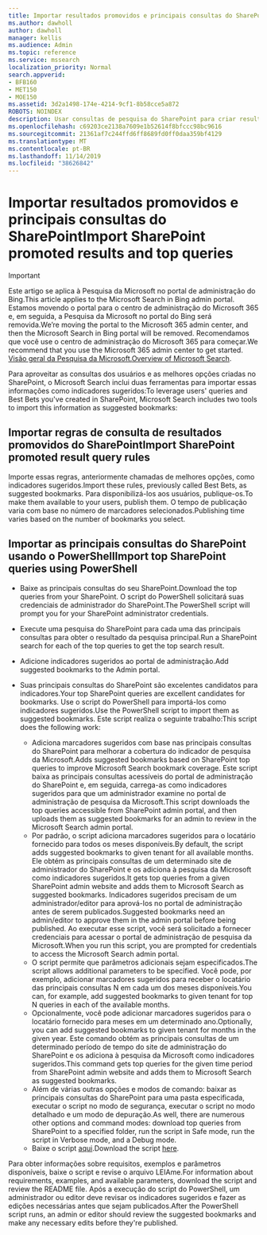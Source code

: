 ```yaml
---
title: Importar resultados promovidos e principais consultas do SharePoint
ms.author: dawholl
author: dawholl
manager: kellis
ms.audience: Admin
ms.topic: reference
ms.service: mssearch
localization_priority: Normal
search.appverid:
- BFB160
- MET150
- MOE150
ms.assetid: 3d2a1498-174e-4214-9cf1-8b58cce5a872
ROBOTS: NOINDEX
description: Usar consultas de pesquisa do SharePoint para criar resultados de trabalho para o Microsoft Search
ms.openlocfilehash: c69203ce2138a7609e1b52614f8bfccc98bc9616
ms.sourcegitcommit: 21361af7c244ffd6ff8689fd0ff0daa359bf4129
ms.translationtype: MT
ms.contentlocale: pt-BR
ms.lasthandoff: 11/14/2019
ms.locfileid: "38626842"
---
```

# <a name="import-sharepoint-promoted-results-and-top-queries"></a><span data-ttu-id="d648f-103">Importar resultados promovidos e principais consultas do SharePoint</span><span class="sxs-lookup"><span data-stu-id="d648f-103">Import SharePoint promoted results and top queries</span></span>

> [!IMPORTANT]
> <span data-ttu-id="d648f-104">Este artigo se aplica à Pesquisa da Microsoft no portal de administração do Bing.</span><span class="sxs-lookup"><span data-stu-id="d648f-104">This article applies to the Microsoft Search in Bing admin portal.</span></span> <span data-ttu-id="d648f-105">Estamos movendo o portal para o centro de administração do Microsoft 365 e, em seguida, a Pesquisa da Microsoft no portal do Bing será removida.</span><span class="sxs-lookup"><span data-stu-id="d648f-105">We’re moving the portal to the Microsoft 365 admin center, and then the Microsoft Search in Bing portal will be removed.</span></span> <span data-ttu-id="d648f-106">Recomendamos que você use o centro de administração do Microsoft 365 para começar.</span><span class="sxs-lookup"><span data-stu-id="d648f-106">We recommend that you use the Microsoft 365 admin center to get started.</span></span> <span data-ttu-id="d648f-107">[Visão geral da Pesquisa da Microsoft.](overview-microsoft-search.md)</span><span class="sxs-lookup"><span data-stu-id="d648f-107">[Overview of Microsoft Search](overview-microsoft-search.md).</span></span>
    
<span data-ttu-id="d648f-108">Para aproveitar as consultas dos usuários e as melhores opções criadas no SharePoint, o Microsoft Search inclui duas ferramentas para importar essas informações como indicadores sugeridos:</span><span class="sxs-lookup"><span data-stu-id="d648f-108">To leverage users' queries and Best Bets you've created in SharePoint, Microsoft Search includes two tools to import this information as suggested bookmarks:</span></span> 
  
## <a name="import-sharepoint-promoted-result-query-rules"></a><span data-ttu-id="d648f-109">Importar regras de consulta de resultados promovidos do SharePoint</span><span class="sxs-lookup"><span data-stu-id="d648f-109">Import SharePoint promoted result query rules</span></span>

<span data-ttu-id="d648f-110">Importe essas regras, anteriormente chamadas de melhores opções, como indicadores sugeridos.</span><span class="sxs-lookup"><span data-stu-id="d648f-110">Import these rules, previously called Best Bets, as suggested bookmarks.</span></span> <span data-ttu-id="d648f-111">Para disponibilizá-los aos usuários, publique-os.</span><span class="sxs-lookup"><span data-stu-id="d648f-111">To make them available to your users, publish them.</span></span> <span data-ttu-id="d648f-112">O tempo de publicação varia com base no número de marcadores selecionados.</span><span class="sxs-lookup"><span data-stu-id="d648f-112">Publishing time varies based on the number of bookmarks you select.</span></span>
  
## <a name="import-top-sharepoint-queries-using-powershell"></a><span data-ttu-id="d648f-113">Importar as principais consultas do SharePoint usando o PowerShell</span><span class="sxs-lookup"><span data-stu-id="d648f-113">Import top SharePoint queries using PowerShell</span></span>

- <span data-ttu-id="d648f-114">Baixe as principais consultas do seu SharePoint.</span><span class="sxs-lookup"><span data-stu-id="d648f-114">Download the top queries from your SharePoint.</span></span> <span data-ttu-id="d648f-115">O script do PowerShell solicitará suas credenciais de administrador do SharePoint.</span><span class="sxs-lookup"><span data-stu-id="d648f-115">The PowerShell script will prompt you for your SharePoint administrator credentials.</span></span>
    
- <span data-ttu-id="d648f-116">Execute uma pesquisa do SharePoint para cada uma das principais consultas para obter o resultado da pesquisa principal.</span><span class="sxs-lookup"><span data-stu-id="d648f-116">Run a SharePoint search for each of the top queries to get the top search result.</span></span>
    
- <span data-ttu-id="d648f-117">Adicione indicadores sugeridos ao portal de administração.</span><span class="sxs-lookup"><span data-stu-id="d648f-117">Add suggested bookmarks to the Admin portal.</span></span>
    
- <span data-ttu-id="d648f-118">Suas principais consultas do SharePoint são excelentes candidatos para indicadores.</span><span class="sxs-lookup"><span data-stu-id="d648f-118">Your top SharePoint queries are excellent candidates for bookmarks.</span></span> <span data-ttu-id="d648f-119">Use o script do PowerShell para importá-los como indicadores sugeridos.</span><span class="sxs-lookup"><span data-stu-id="d648f-119">Use the PowerShell script to import them as suggested bookmarks.</span></span> <span data-ttu-id="d648f-120">Este script realiza o seguinte trabalho:</span><span class="sxs-lookup"><span data-stu-id="d648f-120">This script does the following work:</span></span>
    - <span data-ttu-id="d648f-121">Adiciona marcadores sugeridos com base nas principais consultas do SharePoint para melhorar a cobertura do indicador de pesquisa da Microsoft.</span><span class="sxs-lookup"><span data-stu-id="d648f-121">Adds suggested bookmarks based on SharePoint top queries to improve Microsoft Search bookmark coverage.</span></span> <span data-ttu-id="d648f-122">Este script baixa as principais consultas acessíveis do portal de administração do SharePoint e, em seguida, carrega-as como indicadores sugeridos para que um administrador examine no portal de administração de pesquisa da Microsoft.</span><span class="sxs-lookup"><span data-stu-id="d648f-122">This script downloads the top queries accessible from SharePoint admin portal, and then uploads them as suggested bookmarks for an admin to review in the Microsoft Search admin portal.</span></span>
    - <span data-ttu-id="d648f-123">Por padrão, o script adiciona marcadores sugeridos para o locatário fornecido para todos os meses disponíveis.</span><span class="sxs-lookup"><span data-stu-id="d648f-123">By default, the script adds suggested bookmarks to given tenant for all available months.</span></span> <span data-ttu-id="d648f-124">Ele obtém as principais consultas de um determinado site de administrador do SharePoint e os adiciona à pesquisa da Microsoft como indicadores sugeridos.</span><span class="sxs-lookup"><span data-stu-id="d648f-124">It gets top queries from a given SharePoint admin website and adds them to Microsoft Search as suggested bookmarks.</span></span> <span data-ttu-id="d648f-125">Indicadores sugeridos precisam de um administrador/editor para aprová-los no portal de administração antes de serem publicados.</span><span class="sxs-lookup"><span data-stu-id="d648f-125">Suggested bookmarks need an admin/editor to approve them in the admin portal before being published.</span></span> <span data-ttu-id="d648f-126">Ao executar esse script, você será solicitado a fornecer credenciais para acessar o portal de administração de pesquisa da Microsoft.</span><span class="sxs-lookup"><span data-stu-id="d648f-126">When you run this script, you are prompted for credentials to access the Microsoft Search admin portal.</span></span>
    - <span data-ttu-id="d648f-127">O script permite que parâmetros adicionais sejam especificados.</span><span class="sxs-lookup"><span data-stu-id="d648f-127">The script allows additional parameters to be specified.</span></span> <span data-ttu-id="d648f-128">Você pode, por exemplo, adicionar marcadores sugeridos para receber o locatário das principais consultas N em cada um dos meses disponíveis.</span><span class="sxs-lookup"><span data-stu-id="d648f-128">You can, for example, add suggested bookmarks to given tenant for top N queries in each of the available months.</span></span>
    - <span data-ttu-id="d648f-129">Opcionalmente, você pode adicionar marcadores sugeridos para o locatário fornecido para meses em um determinado ano.</span><span class="sxs-lookup"><span data-stu-id="d648f-129">Optionally, you can add suggested bookmarks to given tenant for months in the given year.</span></span> <span data-ttu-id="d648f-130">Este comando obtém as principais consultas de um determinado período de tempo do site de administração do SharePoint e os adiciona à pesquisa da Microsoft como indicadores sugeridos.</span><span class="sxs-lookup"><span data-stu-id="d648f-130">This command gets top queries for the given time period from SharePoint admin website and adds them to Microsoft Search as suggested bookmarks.</span></span>
    - <span data-ttu-id="d648f-131">Além de várias outras opções e modos de comando: baixar as principais consultas do SharePoint para uma pasta especificada, executar o script no modo de segurança, executar o script no modo detalhado e um modo de depuração.</span><span class="sxs-lookup"><span data-stu-id="d648f-131">As well, there are numerous other options and command modes: download top queries from SharePoint to a specified folder, run the script in Safe mode, run the script in Verbose mode, and a Debug mode.</span></span>
    - <span data-ttu-id="d648f-132">Baixe o script [aqui](https://www.bingforbusiness.com/distribution/SharepointTopQueryBookmarks.zip).</span><span class="sxs-lookup"><span data-stu-id="d648f-132">Download the script [here](https://www.bingforbusiness.com/distribution/SharepointTopQueryBookmarks.zip).</span></span> 

<span data-ttu-id="d648f-133">Para obter informações sobre requisitos, exemplos e parâmetros disponíveis, baixe o script e revise o arquivo LEIAme.</span><span class="sxs-lookup"><span data-stu-id="d648f-133">For information about requirements, examples, and available parameters, download the script and review the README file.</span></span> <span data-ttu-id="d648f-134">Após a execução do script do PowerShell, um administrador ou editor deve revisar os indicadores sugeridos e fazer as edições necessárias antes que sejam publicados.</span><span class="sxs-lookup"><span data-stu-id="d648f-134">After the PowerShell script runs, an admin or editor should review the suggested bookmarks and make any necessary edits before they're published.</span></span>